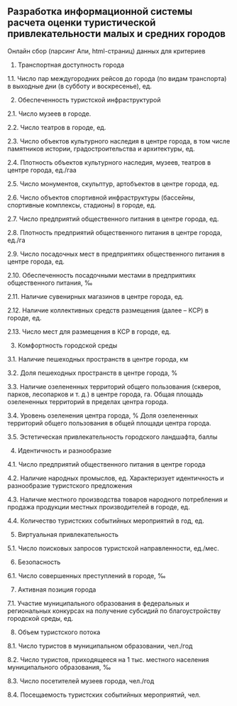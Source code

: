 ## Разработка информационной системы расчета оценки туристической привлекательности малых и средних городов
Онлайн сбор (парсинг Апи, html-страниц) данных для критериев

1. Транспортная доступность города

1.1. Число пар междугородних рейсов до города (по видам транспорта) в выходные дни (в субботу и воскресенье), ед.
   
2. Обеспеченность туристской инфраструктурой
   
2.1. Число музеев в городе. 

2.2. Число театров в городе, ед.

2.3. Число объектов культурного наследия в центре города, в том числе памятников истории, градостроительства и архитектуры, ед.

2.4. Плотность объектов культурного наследия, музеев, театров в центре города, ед./гаа

2.5. Число монументов, скульптур, артобъектов в центре города, ед.

2.6. Число объектов спортивной инфраструктуры (бассейны, спортивные комплексы, стадионы) в городе, ед.

2.7. Число предприятий общественного питания в центре города, ед.

2.8. Плотность предприятий общественного питания в центре города, ед./га

2.9. Число посадочных мест в предприятиях общественного питания в центре города, ед.

2.10. Обеспеченность посадочными местами в предприятиях общественного питания, ‰

2.11. Наличие сувенирных магазинов в центре города, ед.

2.12. Наличие коллективных средств размещения (далее – КСР) в городе, ед.

2.13. Число мест для размещения в КСР в городе, ед.

3. Комфортность городской среды

3.1. Наличие пешеходных пространств в центре города, км

3.2. Доля пешеходных пространств в центре города, %

3.3. Наличие озелененных территорий общего пользования (скверов, парков, лесопарков и т. д.) в центре города, га. Общая площадь озелененных территорий в пределах центра города.

3.4. Уровень озеленения центра города, % Доля озелененных территорий общего пользования в общей площади центра города.

3.5. Эстетическая привлекательность городского ландшафта, баллы

4. Идентичность и разнообразие

4.1. Число предприятий общественного питания в центре города

4.2. Наличие народных промыслов, ед. Характеризует идентичность и разнообразие туристского предложения

4.3. Наличие местного производства товаров народного потребления и продажа продукции местных производителей в городе, ед.

4.4. Количество туристских событийных мероприятий в год, ед.

5. Виртуальная привлекательность
    
5.1. Число поисковых запросов туристской направленности, ед./мес.

6. Безопасность

6.1. Число совершенных преступлений в городе, ‰

7. Активная позиция города

7.1. Участие муниципального образования в федеральных и региональных конкурсах на получение субсидий по благоустройству городской среды, ед.

8. Объем туристского потока

8.1. Число туристов в муниципальном образовании, чел./год

8.2. Число туристов, приходящееся на 1 тыс. местного населения муниципального образования, ‰

8.3. Число посетителей музеев города, чел./год

8.4. Посещаемость туристских событийных мероприятий, чел.
